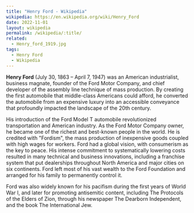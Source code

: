 ```yaml
---
title: "Henry Ford - Wikipedia"
wikipedia: https://en.wikipedia.org/wiki/Henry_Ford
date: 2022-11-01
layout: wikipedia
permalink: /wikipedia/:title/
related:
  - Henry_ford_1919.jpg
tags:
  - Henry Ford
  - Wikipedia
---
```

**Henry Ford** (July 30, 1863 – April 7, 1947) was an American industrialist, business magnate, founder of the Ford Motor Company, and chief developer of the assembly line technique of mass production. By creating the first automobile that middle-class Americans could afford, he converted the automobile from an expensive luxury into an accessible conveyance that profoundly impacted the landscape of the 20th century.

His introduction of the Ford Model T automobile revolutionized transportation and American industry. As the Ford Motor Company owner, he became one of the richest and best-known people in the world. He is credited with "Fordism", the mass production of inexpensive goods coupled with high wages for workers. Ford had a global vision, with consumerism as the key to peace. His intense commitment to systematically lowering costs resulted in many technical and business innovations, including a franchise system that put dealerships throughout North America and major cities on six continents. Ford left most of his vast wealth to the Ford Foundation and arranged for his family to permanently control it.

Ford was also widely known for his pacifism during the first years of World War I, and later for promoting antisemitic content, including The Protocols of the Elders of Zion, through his newspaper The Dearborn Independent, and the book The International Jew.